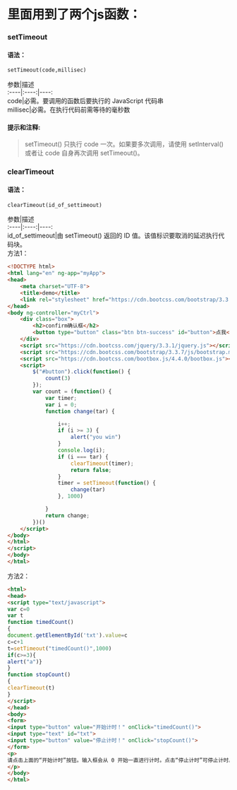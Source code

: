 # 里面用到了两个js函数：
### setTimeout   
#### 语法：
```html
setTimeout(code,millisec)
```
参数|描述                   
:----|:----:|----:                  
code|必需。要调用的函数后要执行的 JavaScript 代码串               
millisec|必需。在执行代码前需等待的毫秒数
#### 提示和注释:
> setTimeout() 只执行 code 一次。如果要多次调用，请使用 setInterval() 或者让 code 自身再次调用 setTimeout()。
### clearTimeout   
#### 语法：
```html
clearTimeout(id_of_settimeout)
```
参数|描述                   
:----|:----:|----:                  
id_of_settimeout|由 setTimeout() 返回的 ID 值。该值标识要取消的延迟执行代码块。               
方法1：
```html
<!DOCTYPE html>
<html lang="en" ng-app="myApp">
<head>
    <meta charset="UTF-8">
    <title>demo</title>
    <link rel="stylesheet" href="https://cdn.bootcss.com/bootstrap/3.3.7/css/bootstrap.min.css">
</head>
<body ng-controller="myCtrl">
    <div class="box">
        <h2>confirm确认框</h2>
        <button type="button" class="btn btn-success" id="button">点我</button>
    </div>
    <script src="https://cdn.bootcss.com/jquery/3.3.1/jquery.js"></script>
    <script src="https://cdn.bootcss.com/bootstrap/3.3.7/js/bootstrap.min.js"></script>
    <script src="https://cdn.bootcss.com/bootbox.js/4.4.0/bootbox.js"></script>
    <script>
        $("#button").click(function() {
            count(3)
        });
        var count = (function() {
            var timer;
            var i = 0;
            function change(tar) {

                i++;
                if (i >= 3) {
                    alert("you win")
                }
                console.log(i);
                if (i === tar) {
                    clearTimeout(timer);
                    return false;
                }
                timer = setTimeout(function() {
                    change(tar)
                }, 1000)

            }
            return change;
        })()
    </script>
</body>
</html>
</script>
</body>
</html>
```
方法2：
```html
<html>
<head>
<script type="text/javascript">
var c=0
var t
function timedCount()
{
document.getElementById('txt').value=c
c=c+1
t=setTimeout("timedCount()",1000)
if(c>=3){
alert("a")}
}
function stopCount()
{
clearTimeout(t)
}
</script>
</head>
<body>
<form>
<input type="button" value="开始计时！" onClick="timedCount()">
<input type="text" id="txt">
<input type="button" value="停止计时！" onClick="stopCount()">
</form>
<p>
请点击上面的“开始计时”按钮。输入框会从 0 开始一直进行计时。点击“停止计时”可停止计时。
</p>
</body>
</html>

```
